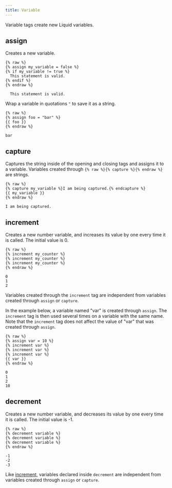 ```yaml
---
title: Variable
---
```


Variable tags create new Liquid variables.

## assign

Creates a new variable.

```liquid
{% raw %}
{% assign my_variable = false %}
{% if my_variable != true %}
  This statement is valid.
{% endif %}
{% endraw %}
```

```text
  This statement is valid.
```

Wrap a variable in quotations `"` to save it as a string.

```liquid
{% raw %}
{% assign foo = "bar" %}
{{ foo }}
{% endraw %}
```

```text
bar
```

## capture

Captures the string inside of the opening and closing tags and assigns it to a variable. Variables created through `{% raw %}{% capture %}{% endraw %}` are strings.

```liquid
{% raw %}
{% capture my_variable %}I am being captured.{% endcapture %}
{{ my_variable }}
{% endraw %}
```

```text
I am being captured.
```

## increment

Creates a new number variable, and increases its value by one every time it is called. The initial value is 0.

```liquid
{% raw %}
{% increment my_counter %}
{% increment my_counter %}
{% increment my_counter %}
{% endraw %}
```

```text
0
1
2
```

Variables created through the `increment` tag are independent from variables created through `assign` or `capture`.

In the example below, a variable named "var" is created through `assign`. The `increment` tag is then used several times on a variable with the same name. Note that the `increment` tag does not affect the value of "var" that was created through `assign`.

```liquid
{% raw %}
{% assign var = 10 %}
{% increment var %}
{% increment var %}
{% increment var %}
{{ var }}
{% endraw %}
```

```text
0
1
2
10
```

## decrement

Creates a new number variable, and decreases its value by one every time it is called. The initial value is -1.

```liquid
{% raw %}
{% decrement variable %}
{% decrement variable %}
{% decrement variable %}
{% endraw %}
```

```text
-1
-2
-3
```

Like [increment](#increment), variables declared inside `decrement` are independent from variables created through `assign` or `capture`.
